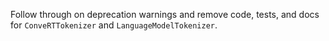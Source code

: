 Follow through on deprecation warnings and remove code, tests, and docs for `ConveRTTokenizer` and `LanguageModelTokenizer`.
